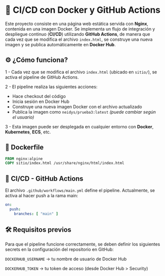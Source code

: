 # 🚀 CI/CD con Docker y GitHub Actions

Este proyecto consiste en una página web estática servida con **Nginx**, contenida en una imagen Docker. Se implementa un flujo de integración y despliegue continuo (**CI/CD**) utilizando **GitHub Actions**, de manera que cada vez que se modifica el archivo `index.html`, se construye una nueva imagen y se publica automáticamente en **Docker Hub**.

## ⚙️ ¿Cómo funciona?

1 - Cada vez que se modifica el archivo `index.html` (ubicado en `sitio/`), se activa el pipeline de GitHub Actions.

2 - El pipeline realiza las siguientes acciones:
   - Hace checkout del código
   - Inicia sesión en Docker Hub
   - Construye una nueva imagen Docker con el archivo actualizado
   - Publica la imagen como `neidys/prueba3:latest` *(puede cambiar según el usuario)*

3 - Esta imagen puede ser desplegada en cualquier entorno con **Docker**, **Kubernetes**, **ECS**, etc.

## 🐳 Dockerfile

```Dockerfile
FROM nginx:alpine
COPY sitio/index.html /usr/share/nginx/html/index.html
```

## 🔄 CI/CD - GitHub Actions

El archivo `.github/workflows/main.yml` define el pipeline. Actualmente, se activa al hacer push a la rama main:

```main.yml
on:
  push:
    branches: [ "main" ]
```

## 🛠️ Requisitos previos

Para que el pipeline funcione correctamente, se deben definir los siguientes secrets en la configuración del repositorio en GitHub:

`DOCKERHUB_USERNAME` → tu nombre de usuario de Docker Hub

`DOCKERHUB_TOKEN` → tu token de acceso (desde Docker Hub > Security)
